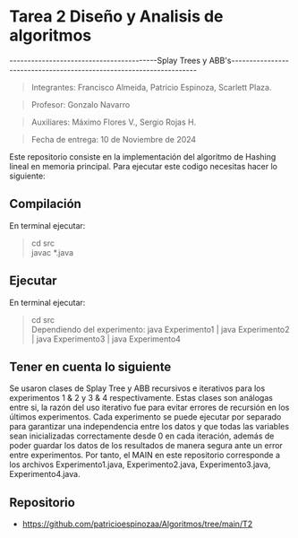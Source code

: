 # Tarea 2 Diseño y Analisis de algoritmos
-----------------------------------------Splay Trees y ABB's--------------------------------------------------------------------
<br>
> Integrantes: Francisco Almeida, Patricio Espinoza, Scarlett Plaza.

>Profesor: Gonzalo Navarro

>Auxiliares: Máximo Flores V., Sergio Rojas H.

>Fecha de entrega: 10 de Noviembre de 2024

Este repositorio consiste en la implementación del algoritmo de Hashing lineal en memoria principal. 
Para ejecutar este codigo necesitas hacer lo siguiente: 

## Compilación
En terminal ejecutar:
> cd src <br>
> javac *.java  

## Ejecutar
En terminal ejecutar:
> cd src <br>
> Dependiendo del experimento: java Experimento1 | java Experimento2 | java Experimento3 | java Experimento4

## Tener en cuenta lo siguiente
Se usaron clases de Splay Tree y ABB recursivos e iterativos para los experimentos 1 & 2 y 3 & 4 respectivamente. Estas clases son análogas entre si, la razón del uso iterativo fue para evitar errores de recursión en los últimos experimentos. Cada experimento se puede ejecutar por separado para garantizar una independencia entre los datos y que todas las variables sean inicializadas correctamente desde 0 en cada iteración, además de poder guardar los datos de los resultados de manera segura ante un error entre experimentos. Por tanto, el MAIN en este repositorio corresponde a los archivos Experimento1.java, Experimento2.java, Experimento3.java, Experimento4.java.

## Repositorio
* https://github.com/patricioespinozaa/Algoritmos/tree/main/T2
